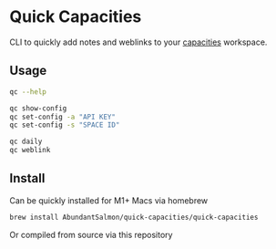 # Quick Capacities

CLI to quickly add notes and weblinks to your [capacities](https://capacities.io/) workspace.

## Usage

```bash
qc --help

qc show-config
qc set-config -a "API KEY"
qc set-config -s "SPACE ID"

qc daily
qc weblink
```

## Install

Can be quickly installed for M1+ Macs via homebrew

```bash
brew install AbundantSalmon/quick-capacities/quick-capacities
```

Or compiled from source via this repository